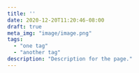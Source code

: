 ```yaml
---
title: ''
date: 2020-12-20T11:20:46-08:00
draft: true
meta_img: "image/image.png"
tags:
  - "one tag"
  - "another tag"
description: "Description for the page."
---
```

